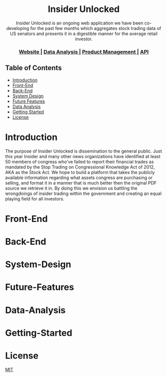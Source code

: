 
<h1 align="center">Insider Unlocked</h1>
<div align="center">
Insider Unlocked is an ongoing web application we have been co-developing for the past few months which aggregates stock trading data of US senators and presents it in a digestible manner for the average retail investor.
</div>
<div align="center">
  <h3>
    <a href="https://insiderunlocked.web.app/">
      Website
    </a>
    <span> | </span>
    <a href="https://github.com/InsiderUnlocked/Insider-Unlocked/tree/main/Data%20Science">
      Data Analysis
    </a>
    <span> | </span>
    <a href="https://github.com/InsiderUnlocked/Insider-Unlocked/tree/main/Product%20Managmento">
      Product Management
    </a>
    <span> | </span>
        <a href="https://github.com/InsiderUnlocked/Insider-Unlocked/tree/main/backend">
      API
    </a>
  </h3>
</div>



## Table of Contents
- [Introduction](#introduction)
- [Front-End](#Front-End)
- [Back-End](#Back-End)
- [System Design](#System-Design)
- [Future Features](#Future-Features)
- [Data Analysis](#Data-Analysis)
- [Getting Started](#Getting-Started)
- [License](#License)

# Introduction
The purpose of Insider Unlocked is dissemination to the general public. Just this year Insider and many other news organizations have identified at least 50 members of congress who’ve failed to report their financial trades as mandated by the Stop Trading on Congressional Knowledge Act of 2012, AKA as the Stock Act. We hope to build a platform that takes the publicly available information regarding what assets congress are purchasing or selling, and format it in a manner that is much better then the original PDF source we retrieve it in. By doing this we envision us battling the wrongdoings of insider trading within the government and creating an equal playing field for all investors.
# Front-End
# Back-End
# System-Design
# Future-Features
# Data-Analysis
# Getting-Started
# License
[MIT](https://tldrlegal.com/license/mit-license)

